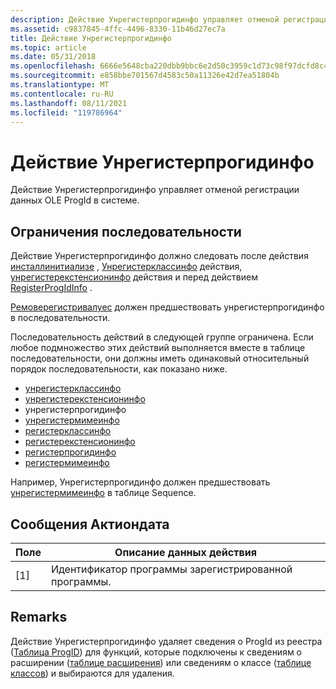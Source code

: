```yaml
---
description: Действие Унрегистерпрогидинфо управляет отменой регистрации данных OLE ProgId в системе.
ms.assetid: c9837845-4ffc-4496-8330-11b46d27ec7a
title: Действие Унрегистерпрогидинфо
ms.topic: article
ms.date: 05/31/2018
ms.openlocfilehash: 6666e5648cba220dbb9bbc6e2d50c3959c1d73c98f97dcfd8c45cb3de8d94c82
ms.sourcegitcommit: e858bbe701567d4583c50a11326e42d7ea51804b
ms.translationtype: MT
ms.contentlocale: ru-RU
ms.lasthandoff: 08/11/2021
ms.locfileid: "119786964"
---
```

# <a name="unregisterprogidinfo-action"></a>Действие Унрегистерпрогидинфо

Действие Унрегистерпрогидинфо управляет отменой регистрации данных OLE ProgId в системе.

## <a name="sequence-restrictions"></a>Ограничения последовательности

Действие Унрегистерпрогидинфо должно следовать после действия [инсталлинитиализе](installinitialize-action.md) , [Унрегистерклассинфо](unregisterclassinfo-action.md) действия, [унрегистерекстенсионинфо](unregisterextensioninfo-action.md) действия и перед действием [RegisterProgIdInfo](registerprogidinfo-action.md) .

[Ремоверегистривалуес](removeregistryvalues-action.md) должен предшествовать унрегистерпрогидинфо в последовательности.

Последовательность действий в следующей группе ограничена. Если любое подмножество этих действий выполняется вместе в таблице последовательности, они должны иметь одинаковый относительный порядок последовательности, как показано ниже.

-   [унрегистерклассинфо](unregisterclassinfo-action.md)
-   [унрегистерекстенсионинфо](unregisterextensioninfo-action.md)
-   унрегистерпрогидинфо
-   [унрегистермимеинфо](unregistermimeinfo-action.md)
-   [регистерклассинфо](registerclassinfo-action.md)
-   [регистерекстенсионинфо](registerextensioninfo-action.md)
-   [регистерпрогидинфо](registerprogidinfo-action.md)
-   [регистермимеинфо](registermimeinfo-action.md)

Например, Унрегистерпрогидинфо должен предшествовать [унрегистермимеинфо](unregistermimeinfo-action.md) в таблице Sequence.

## <a name="actiondata-messages"></a>Сообщения Актиондата



| Поле | Описание данных действия                |
|-------|-------------------------------------------|
| \[1\] | Идентификатор программы зарегистрированной программы. |



 

## <a name="remarks"></a>Remarks

Действие Унрегистерпрогидинфо удаляет сведения о ProgId из реестра ([Таблица ProgID](progid-table.md)) для функций, которые подключены к сведениям о расширении ([таблице расширения](extension-table.md)) или сведениям о классе ([таблице классов](class-table.md)) и выбираются для удаления.

 

 



